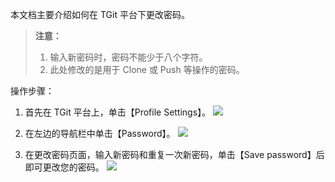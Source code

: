 本文档主要介绍如何在 TGit 平台下更改密码。

> **注意：**  
> 1. 输入新密码时，密码不能少于八个字符。  
> 2. 此处修改的是用于 Clone 或 Push 等操作的密码。

操作步骤：

1. 首先在 TGit 平台上，单击【Profile Settings】。
![](http://imgcache.tcecqpoc.fsphere.cn/image/mc.qcloudimg.com/static/img/5522c138370e7c60d07018c345be3177/image.png)

2. 在左边的导航栏中单击【Password】。
![](http://imgcache.tcecqpoc.fsphere.cn/image/mc.qcloudimg.com/static/img/99217a21ad6f347e91254283e95b413f/ChangePwd.png)

3. 在更改密码页面，输入新密码和重复一次新密码，单击【Save password】后即可更改您的密码。
![](http://imgcache.tcecqpoc.fsphere.cn/image/mc.qcloudimg.com/static/img/da3d2995b5480c4d23373372b21893e7/savePwd.png)

